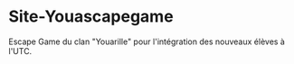 # Site-Youascapegame
Escape Game du clan "Youarille" pour l'intégration des nouveaux élèves à l'UTC.
